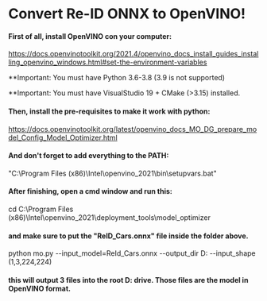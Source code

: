 # Convert Re-ID ONNX to OpenVINO!

#### First of all, install OpenVINO con your computer: 
https://docs.openvinotoolkit.org/2021.4/openvino_docs_install_guides_installing_openvino_windows.html#set-the-environment-variables

**Important: You must have Python 3.6-3.8 (3.9 is not supported)

**Important: You must have VisualStudio 19 + CMake (>3.15) installed.

#### Then, install the pre-requisites to make it work with python:
https://docs.openvinotoolkit.org/latest/openvino_docs_MO_DG_prepare_model_Config_Model_Optimizer.html

#### And don't forget to add everything to the PATH:
"C:\Program Files (x86)\Intel\openvino_2021\bin\setupvars.bat"

#### After finishing, open a cmd window and run this:

cd C:\Program Files (x86)\Intel\openvino_2021\deployment_tools\model_optimizer

#### and make sure to put the "ReID_Cars.onnx" file inside the folder above.

python mo.py --input_model=ReId_Cars.onnx --output_dir D: --input_shape (1,3,224,224)

#### this will output 3 files into the root D: drive. Those files are the model in OpenVINO format. 
